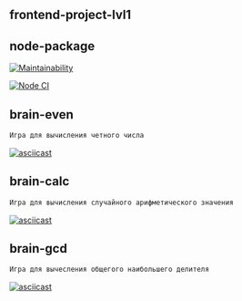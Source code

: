 ## frontend-project-lvl1

## node-package
[![Maintainability](https://api.codeclimate.com/v1/badges/dfc50c2d88cd46d069c1/maintainability)](https://codeclimate.com/github/BobrovKirill/frontend-project-lvl1/maintainability)

[![Node CI](https://github.com/BobrovKirill/frontend-project-lvl1/workflows/CI-project/badge.svg)](https://github.com/BobrovKirill/frontend-project-lvl1/actions)

## brain-even
```sh
Игра для вычисления четного числа
```
[![asciicast](https://asciinema.org/a/bXb5r7nZfiDZs0prXWzs5FEeM)](https://asciinema.org/a/bXb5r7nZfiDZs0prXWzs5FEeM)

## brain-calc
```sh
Игра для вычисления случайного арифметического значения
```
[![asciicast](https://asciinema.org/a/22aAfRdPZj0058riOoQ6MMvvV)](https://asciinema.org/a/22aAfRdPZj0058riOoQ6MMvvV)

## brain-gcd
```sh
Игра для вычесления общегого наибольшего делителя
```
[![asciicast](https://asciinema.org/a/CvtOVE7XotXSQ2Oah6jAxZdHz)](https://asciinema.org/a/CvtOVE7XotXSQ2Oah6jAxZdHz)